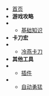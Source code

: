 * [首页]()
* **游戏攻略**
* * [基础知识]()
* **卡刀宏**
* * [冷燕卡刀](KaDaoHong/LengYan)
* **其他工具**
* * [插件](GongJu/ChaJian)
* * [自动勇猛](GongJu/ZiDongYongMeng)